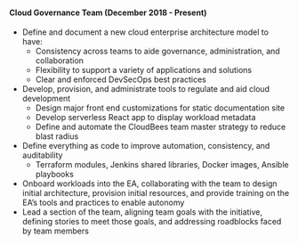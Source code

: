 #### Cloud Governance Team (December 2018 - Present)

- Define and document a new cloud enterprise architecture model to have:
  - Consistency across teams to aide governance, administration, and collaboration
  - Flexibility to support a variety of applications and solutions
  - Clear and enforced DevSecOps best practices
- Develop, provision, and administrate tools to regulate and aid cloud development
  - Design major front end customizations for static documentation site
  - Develop serverless React app to display workload metadata
  - Define and automate the CloudBees team master strategy to reduce blast radius
- Define everything as code to improve automation, consistency, and auditability
  - Terraform modules, Jenkins shared libraries, Docker images, Ansible playbooks
- Onboard workloads into the EA, collaborating with the team to design initial architecture, provision initial resources, and provide training on the EA’s tools and practices to enable autonomy
- Lead a section of the team, aligning team goals with the initiative, defining stories to meet those goals, and addressing roadblocks faced by team members
